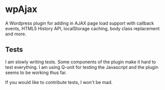 wpAjax
======

A Wordpress plugin for adding in AJAX page load support with callback events, HTML5 History API, localStorage caching, body class replacement and more.

## Tests

I am slowly writing tests. Some components of the plugin make it hard to test everything. I am using Q-unit for testing the Javascript and the plugin seems to be working thus far.

If you would like to contribute tests, I won't be mad.
